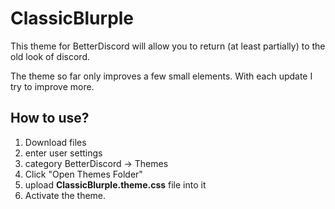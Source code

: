 # ClassicBlurple
This theme for BetterDiscord will allow you to return (at least partially) to the old look of discord.

The theme so far only improves a few small elements. With each update I try to improve more.

## How to use?
1. Download files
2. enter user settings
3. category BetterDiscord -> Themes
4. Click "Open Themes Folder"
5. upload **ClassicBlurple.theme.css** file into it
6. Activate the theme.
